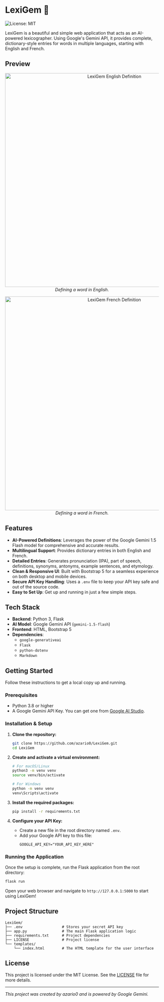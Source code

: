 # LexiGem 💎

![License: MIT](https://img.shields.io/badge/License-MIT-blue.svg)

LexiGem is a beautiful and simple web application that acts as an AI-powered lexicographer. Using Google's Gemini API, it provides complete, dictionary-style entries for words in multiple languages, starting with English and French.

## Preview

<p align="center">
  <img src="https://i.imgur.com/GzG9B5E.png" alt="LexiGem English Definition" width="700">
  <em>Defining a word in English.</em>
</p>

<p align="center">
  <img src="https://i.imgur.com/J8YV028.png" alt="LexiGem French Definition" width="700">
  <em>Defining a word in French.</em>
</p>

## Features

- **AI-Powered Definitions**: Leverages the power of the Google Gemini 1.5 Flash model for comprehensive and accurate results.
- **Multilingual Support**: Provides dictionary entries in both English and French.
- **Detailed Entries**: Generates pronunciation (IPA), part of speech, definitions, synonyms, antonyms, example sentences, and etymology.
- **Clean & Responsive UI**: Built with Bootstrap 5 for a seamless experience on both desktop and mobile devices.
- **Secure API Key Handling**: Uses a `.env` file to keep your API key safe and out of the source code.
- **Easy to Set Up**: Get up and running in just a few simple steps.

## Tech Stack

- **Backend**: Python 3, Flask
- **AI Model**: Google Gemini API (`gemini-1.5-flash`)
- **Frontend**: HTML, Bootstrap 5
- **Dependencies**:
  - `google-generativeai`
  - `Flask`
  - `python-dotenv`
  - `Markdown`

## Getting Started

Follow these instructions to get a local copy up and running.

### Prerequisites

- Python 3.8 or higher
- A Google Gemini API Key. You can get one from [Google AI Studio](https://aistudio.google.com/app/apikey).

### Installation & Setup

1.  **Clone the repository:**
    ```sh
    git clone https://github.com/azario0/LexiGem.git
    cd LexiGem
    ```

2.  **Create and activate a virtual environment:**
    ```sh
    # For macOS/Linux
    python3 -m venv venv
    source venv/bin/activate

    # For Windows
    python -m venv venv
    venv\Scripts\activate
    ```

3.  **Install the required packages:**
    ```sh
    pip install -r requirements.txt
    ```

4.  **Configure your API Key:**
    - Create a new file in the root directory named `.env`.
    - Add your Google API key to this file:
      ```
      GOOGLE_API_KEY="YOUR_API_KEY_HERE"
      ```

### Running the Application

Once the setup is complete, run the Flask application from the root directory:

```sh
flask run
```

Open your web browser and navigate to `http://127.0.0.1:5000` to start using LexiGem!

## Project Structure

```
LexiGem/
├── .env                  # Stores your secret API key
├── app.py                # The main Flask application logic
├── requirements.txt      # Project dependencies
├── LICENSE               # Project license
└── templates/
    └── index.html        # The HTML template for the user interface
```

## License

This project is licensed under the MIT License. See the [LICENSE](LICENSE) file for more details.

---
_This project was created by azario0 and is powered by Google Gemini._